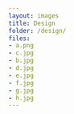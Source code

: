 ```yaml
---
layout: images
title: Design
folder: /design/
files:
- a.png
- c.jpg
- b.jpg
- d.jpg
- e.jpg
- f.jpg
- g.jpg
- h.jpg
---
```



